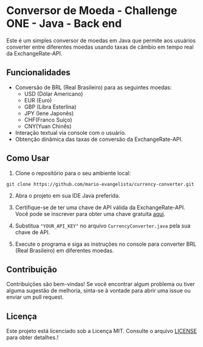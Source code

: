 # Conversor de Moeda - Challenge ONE - Java - Back end

Este é um simples conversor de moedas em Java que permite aos usuários converter entre diferentes moedas usando taxas de câmbio em tempo real da ExchangeRate-API.

## Funcionalidades

- Conversão de BRL (Real Brasileiro) para as seguintes moedas:
  - USD (Dólar Americano)
  - EUR (Euro)
  - GBP (Libra Esterlina)
  - JPY (Iene Japonês)
  - CHF(Franco Suíço)
  - CNY(Yuan Chinês)
- Interação textual via console com o usuário.
- Obtenção dinâmica das taxas de conversão da ExchangeRate-API.

## Como Usar

1. Clone o repositório para o seu ambiente local:

```
git clone https://github.com/mario-evangelista/currency-converter.git
```

2. Abra o projeto em sua IDE Java preferida.

3. Certifique-se de ter uma chave de API válida da ExchangeRate-API. Você pode se inscrever para obter uma chave gratuita [aqui](https://www.exchangerate-api.com/).

4. Substitua `"YOUR_API_KEY"` no arquivo `CurrencyConverter.java` pela sua chave de API.

5. Execute o programa e siga as instruções no console para converter BRL (Real Brasileiro) em diferentes moedas.

## Contribuição

Contribuições são bem-vindas! Se você encontrar algum problema ou tiver alguma sugestão de melhoria, sinta-se à vontade para abrir uma issue ou enviar um pull request.

## Licença

Este projeto está licenciado sob a Licença MIT. Consulte o arquivo [LICENSE](LICENSE) para obter detalhes.!
